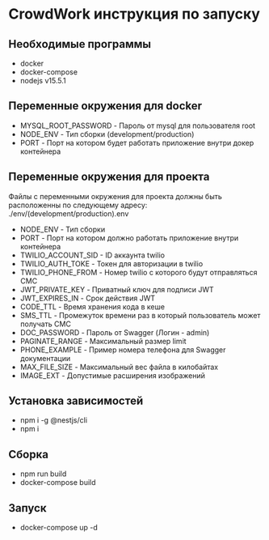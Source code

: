 # CrowdWork инструкция по запуску

## Необходимые программы

- docker
- docker-compose
- nodejs v15.5.1

## Переменные окружения для docker

- MYSQL_ROOT_PASSWORD - Пароль от mysql для пользователя root
- NODE_ENV - Тип сборки (development/production)
- PORT - Порт на котором будет работать приложение внутри докер контейнера

## Переменные окружения для проекта

Файлы с переменными окружения для проекта должны быть расположенны по следующему адресу: ./env/(development/production).env

- NODE_ENV - Тип сборки
- PORT - Порт на котором должно работать приложение внутри контейнера
- TWILIO_ACCOUNT_SID - ID аккаунта twilio
- TWILIO_AUTH_TOKE - Токен для авторизации в twilio
- TWILIO_PHONE_FROM - Номер twilio с которого будут отправляться СМС
- JWT_PRIVATE_KEY - Приватный ключ для подписи JWT
- JWT_EXPIRES_IN - Срок действия JWT
- CODE_TTL - Время хранения кода в кеше
- SMS_TTL - Промежуток времени раз в который пользователь может получать СМС
- DOC_PASSWORD - Пароль от Swagger (Логин - admin)
- PAGINATE_RANGE - Максимальный размер limit
- PHONE_EXAMPLE - Пример номера телефона для Swagger документации
- MAX_FILE_SIZE - Максимальный вес файла в килобайтах
- IMAGE_EXT - Допустимые расширения изображений

## Установка зависимостей

- npm i -g @nestjs/cli
- npm i

## Сборка

- npm run build
- docker-compose build

## Запуск

- docker-compose up -d
